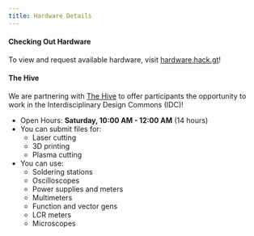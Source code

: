 ```yaml
---
title: Hardware Details
---
```


#### Checking Out Hardware
To view and request available hardware, visit [hardware.hack.gt](https://hardware.hack.gt)! 

#### The Hive
We are partnering with [The Hive](https://thehive.gtorg.gatech.edu/) to offer participants the opportunity to work in the Interdisciplinary Design Commons (IDC)!
* Open Hours: **Saturday, 10:00 AM - 12:00 AM** (14 hours)
* You can submit files for:
  * Laser cutting
  * 3D printing
  * Plasma cutting
* You can use:
  * Soldering stations
  * Oscilloscopes
  * Power supplies and meters
  * Multimeters
  * Function and vector gens
  * LCR meters
  * Microscopes


